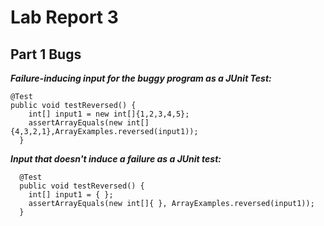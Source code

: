 # Lab Report 3
## Part 1 Bugs

***Failure-inducing input for the buggy program as a JUnit Test:***

```
@Test
public void testReversed() {
    int[] input1 = new int[]{1,2,3,4,5};
    assertArrayEquals(new int[]{4,3,2,1},ArrayExamples.reversed(input1));
  }
```

***Input that doesn't induce a failure as a JUnit test:***
```
  @Test
  public void testReversed() {
    int[] input1 = { };
    assertArrayEquals(new int[]{ }, ArrayExamples.reversed(input1));
  }
```
